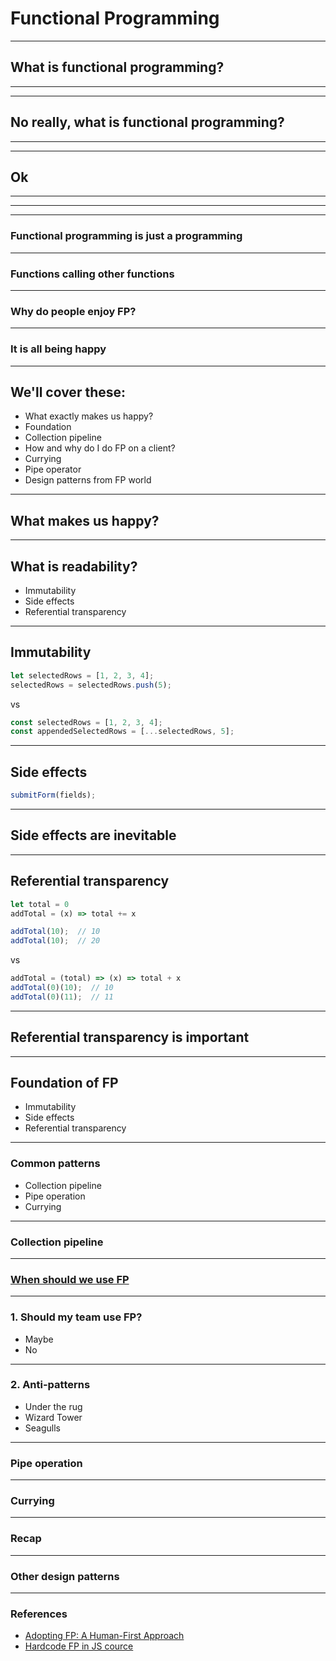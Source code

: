 # Functional Programming

---

## What is functional programming?

---

<!-- .slide: data-background="./img/Coherence_law_for_the_multiplication_of_a_monad.svg" data-background-size="contain" -->

---

## No really, what is functional programming?

---

<!-- .slide: data-background="./img/Coherence_law_for_the_unit_of_a_monad.svg" data-background-size="contain" -->

---

## Ok

---
<!-- .slide: data-background="./img/mainstream.png" data-background-size="contain" -->

<!-- In the last few years people are talking about FP more and more and FP is becoming part of a mainstream comunity.
Without knowing about it, you probably already using some of FP practices. -->
---

<!-- .slide: data-background="./img/fp-langs.jpg" data-background-size="contain" -->

<!-- Even tho, there is always a cetain expecations that the "true"-FP is coming from true FP languages.
When people mention FP they talk about these languages.
But how often do we really use them? There is a tiny proportion of projects at TW which actually ever touched these techs.
Not using them and Not knowing them doesn't really help with accepting and adopting upcoming practices in our fav JS. -->

---

### Functional programming is just a programming

<!-- Set of design patterns and practices, which are in the foundation of Software design. -->

---

### Functions calling other functions

<!-- It is a banch of patterns using functions calling other functions, and gluing them together in working peaces. -->
<!-- It is all about functions. As the main biggest building block of your application. And the main smallest block. -->

---

### Why do people enjoy FP?

---

### It is all being happy

---

## We'll cover these:

- What exactly makes us happy?
- Foundation
- Collection pipeline
- How and why do I do FP on a client?
- Currying
- Pipe operator
- Design patterns from FP world

---

## What makes us happy?

<!-- From Ken's talk, people have diff goals:
Product people want predictble enough way of delivering features, they don't care about tech.
Customers want working product, they want their expectations to be exceeded, they dont care about tech.
Leadership people want to run their business smoothly, ensure they can hire and support people.
Developers want to be proud, want maintanability, good experience, sleep well on Friday night after pusing to prod.

Somehow it all comes together with FP practices, as FP practices are just a collection of good engineering practices, which we will talk about.
At the core of these practices is readability. -->

---

## What is readability?

<!-- This is the foundation -->
<!-- It is not indentation, semicoloms, breakets or whatever makes your code pretty.
It all comes down to the ability to reason about your code. What does it mean? -> building assumptions about what your code is gonna do based on reading it.
It can be achieved without debugging, by putting just 2 principles in front: immutable data structures, no side-effects as no modification of state outside of a function scope. -->

- Immutability
- Side effects
- Referential transparency

---

## Immutability

<!-- The idea of immutability is simple. Dissallow mutation of state. Why is it important? Move on to explaining side effects. -->

```js
let selectedRows = [1, 2, 3, 4];
selectedRows = selectedRows.push(5);
```

vs

```js
const selectedRows = [1, 2, 3, 4];
const appendedSelectedRows = [...selectedRows, 5];
```

---

## Side effects

<!-- Side effects is a bad word for what it is. These are just effects and we love them, these are the reason we write code.
Without effects our code would put some pressure on CPU, use some RAM and produce nothing.
We live for effects. -->

```js
submitForm(fields);
```

---

## Side effects are inevitable

<!-- Saving to DB, log, sending data over to another service.
Do side effects, avoid non-referencialy transparent expressions. -->

---

## Referential transparency

<!-- Here we should introduce a thing called referencial transparency.
if you can replace an explression with it's corresponding value and nothings is changed.
or 'an expression always evaluates to the same result in any context.' -->

```js
let total = 0
addTotal = (x) => total += x

addTotal(10);  // 10
addTotal(10);  // 20
```

vs

```js
addTotal = (total) => (x) => total + x
addTotal(0)(10);  // 10
addTotal(0)(11);  // 11
```

---

## Referential transparency is important

<!-- because this is how we reason about our code: we replace expressions with its corresponsing values. if the values are always different and depend on a context it makes it harder -->

---

<!-- just a recap -->

## Foundation of FP

- Immutability
- Side effects
- Referential transparency

---

### Common patterns

- Collection pipeline
- Pipe operation
- Currying

---

### Collection pipeline

---

### [When should we use FP](https://youtu.be/vpcKnqyNdSQ?t=825)

---

### 1. Should my team use FP?

- Maybe
- No

---

### 2. Anti-patterns

- Under the rug
- Wizard Tower
- Seagulls

---

### Pipe operation

---

### Currying

---

### Recap

---

### Other design patterns

---

### References

- [Adopting FP: A Human-First Approach](https://www.youtube.com/watch?v=vpcKnqyNdSQ)
- [Hardcode FP in JS cource](https://www.pluralsight.com/courses/hardcore-functional-programming-javascript)